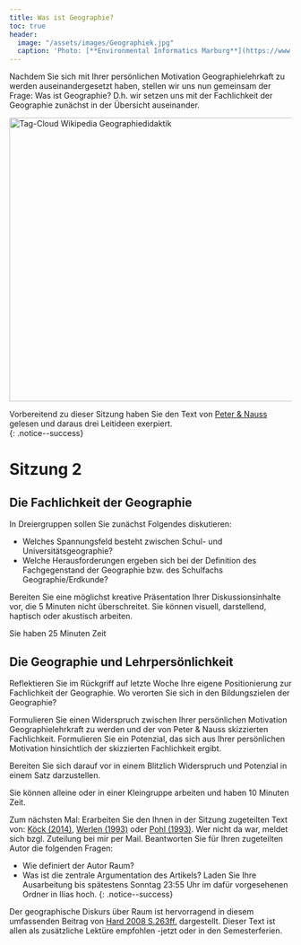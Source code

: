 ```yaml
---
title: Was ist Geographie?
toc: true
header:
  image: "/assets/images/Geographiek.jpg"
  caption: 'Photo: [**Environmental Informatics Marburg**](https://www.flickr.com/environmentalinformatics-marburg/)'  
---
```


Nachdem Sie sich mit Ihrer persönlichen Motivation Geographielehrkaft zu werden auseinandergesetzt haben, stellen wir uns nun gemeinsam der Frage: Was ist Geographie? D.h. wir setzen uns mit der Fachlichkeit der Geographie zunächst in der Übersicht auseinander.
<!--more-->

<a data-flickr-embed="true" href="https://www.flickr.com/photos/environmentalinformatics-marburg/29395927104/in/album-72157633683022206/" title="Tag-Cloud Wikipedia Geographiedidaktik"><img src="https://live.staticflickr.com/8418/29395927104_b22aaee582_c.jpg" width="792" height="506" alt="Tag-Cloud Wikipedia Geographiedidaktik"/></a><script async src="//embedr.flickr.com/assets/client-code.js" charset="utf-8"></script>

Vorbereitend zu dieser Sitzung haben Sie den Text von [Peter & Nauss](https://link.springer.com/chapter/10.1007/978-3-658-29194-5_6) gelesen und daraus drei Leitideen exerpiert.  
{: .notice--success}

# Sitzung 2

## Die Fachlichkeit der Geographie
In Dreiergruppen sollen Sie zunächst Folgendes diskutieren:
*  Welches Spannungsfeld besteht zwischen Schul- und Universitätsgeographie?
*  Welche Herausforderungen ergeben sich bei der Definition des Fachgegenstand der Geographie bzw. des Schulfachs Geographie/Erdkunde?

Bereiten Sie eine möglichst kreative Präsentation Ihrer Diskussionsinhalte vor, die 5 Minuten nicht überschreitet. Sie können visuell, darstellend, haptisch oder akustisch arbeiten. 

Sie haben 25 Minuten Zeit

## Die Geographie und Lehrpersönlichkeit
Reflektieren Sie im Rückgriff auf letzte Woche Ihre eigene Positionierung zur Fachlichkeit der Geographie. Wo verorten Sie sich in den Bildungszielen der Geographie? 

Formulieren Sie einen Widerspruch zwischen Ihrer persönlichen Motivation Geographielehrkraft zu werden und der von Peter & Nauss skizzierten Fachlichkeit.
Formulieren Sie ein Potenzial, das sich aus Ihrer persönlichen Motivation hinsichtlich der skizzierten Fachlichkeit ergibt.

Bereiten Sie sich darauf vor in einem Blitzlich Widerspruch und Potenzial in einem Satz darzustellen.

Sie können alleine oder in einer Kleingruppe arbeiten und haben 10 Minuten Zeit.


Zum nächsten Mal:
Erarbeiten Sie den Ihnen in der Sitzung zugeteilten Text von: [Köck (2014)](https://ilias.uni-marburg.de/goto.php?target=file_3374935_download&client_id=UNIMR), [Werlen (1993)](https://www.erdkunde.uni-bonn.de/archive/1993/gibt-es-eine-geographie-ohne-raum-zum-verhaeltnis-von-traditioneller-geographie-und-zeitgenoessischen-gesellschaften) oder [Pohl (1993)](https://www.erdkunde.uni-bonn.de/archive/1993/kann-es-eine-geographie-ohne-raum-geben-zum-verhaeltnis-von-theoriediskussion-und-disziplinpolitik). Wer nicht da war, meldet sich bzgl. Zuteilung bei mir per Mail. Beantworten Sie für Ihren zugeteilten Autor die folgenden Fragen:
* Wie definiert der Autor Raum?
* Was ist die zentrale Argumentation des Artikels?
Laden Sie Ihre Ausarbeitung bis spätestens Sonntag 23:55 Uhr im dafür vorgesehenen Ordner in Ilias hoch.
{: .notice--success}

Der geographische Diskurs über Raum ist hervorragend in diesem umfassenden Beitrag von [Hard 2008 S.263ff.](https://www.degruyter.com/document/doi/10.1515/9783839406830/html) dargestellt. Dieser Text ist allen als zusätzliche Lektüre empfohlen -jetzt oder in den Semesterferien. 




